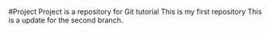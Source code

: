 #Project
Project is a repository for Git tutorial
This is my first repository
This is a update for the second branch.
